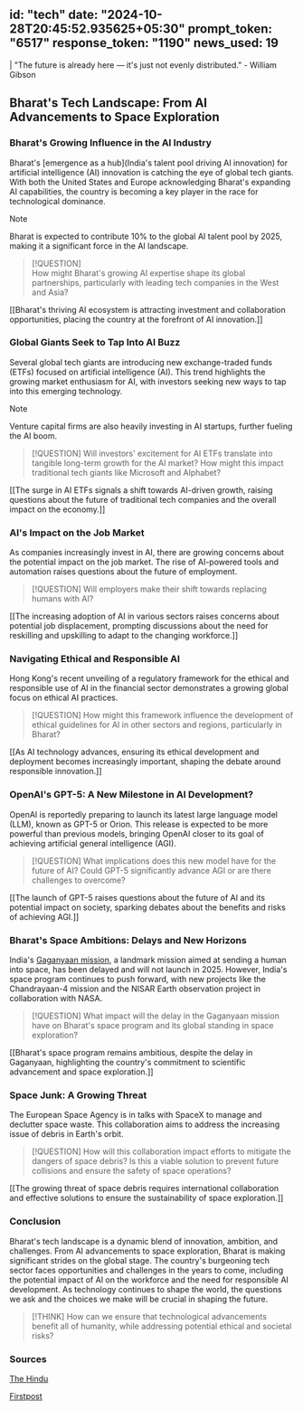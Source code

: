 
id: "tech"
date: "2024-10-28T20:45:52.935625+05:30"
prompt_token: "6517"
response_token: "1190"
news_used: 19
------
| "The future is already here — it's just not evenly distributed." - William Gibson

## Bharat's Tech Landscape: From AI Advancements to Space Exploration

### Bharat's Growing Influence in the AI Industry

Bharat's [emergence as a hub](India's talent pool driving AI innovation) for artificial intelligence (AI) innovation is catching the eye of global tech giants. With both the United States and Europe acknowledging Bharat's expanding AI capabilities, the country is becoming a key player in the race for technological dominance. 

> [!NOTE]  
> Bharat is expected to contribute 10% to the global AI talent pool by 2025, making it a significant force in the AI landscape. 

> [!QUESTION]  
> How might Bharat's growing AI expertise shape its global partnerships, particularly with leading tech companies in the West and Asia?

[[Bharat's thriving AI ecosystem is attracting investment and collaboration opportunities, placing the country at the forefront of AI innovation.]]


###  Global Giants Seek to Tap Into AI Buzz

Several global tech giants are introducing new exchange-traded funds (ETFs) focused on artificial intelligence (AI). This trend highlights the growing market enthusiasm for AI, with investors seeking new ways to tap into this emerging technology. 

> [!NOTE] 
> Venture capital firms are also heavily investing in AI startups, further fueling the AI boom.

> [!QUESTION]
> Will investors' excitement for AI ETFs translate into tangible long-term growth for the AI market? How might this impact traditional tech giants like Microsoft and Alphabet?

[[The surge in AI ETFs signals a shift towards AI-driven growth, raising questions about the future of traditional tech companies and the overall impact on the economy.]]

###  AI's Impact on the Job Market

As companies increasingly invest in AI, there are growing concerns about the potential impact on the job market. The rise of AI-powered tools and automation raises questions about the future of employment. 

> [!QUESTION]
> Will employers make their shift towards replacing humans with AI?

[[The increasing adoption of AI in various sectors raises concerns about potential job displacement, prompting discussions about the need for reskilling and upskilling to adapt to the changing workforce.]]

###  Navigating Ethical and Responsible AI

Hong Kong's recent unveiling of a regulatory framework for the ethical and responsible use of AI in the financial sector demonstrates a growing global focus on ethical AI practices. 

> [!QUESTION] 
> How might this framework influence the development of ethical guidelines for AI in other sectors and regions, particularly in Bharat? 

[[As AI technology advances, ensuring its ethical development and deployment becomes increasingly important, shaping the debate around responsible innovation.]]

###  OpenAI's GPT-5: A New Milestone in AI Development?

OpenAI is reportedly preparing to launch its latest large language model (LLM), known as GPT-5 or Orion.  This release is expected to be more powerful than previous models, bringing OpenAI closer to its goal of achieving artificial general intelligence (AGI).

> [!QUESTION]
>  What implications does this new model have for the future of AI? Could GPT-5 significantly advance AGI or are there challenges to overcome?

[[The launch of GPT-5 raises questions about the future of AI and its potential impact on society, sparking debates about the benefits and risks of achieving AGI.]]

###  Bharat's Space Ambitions: Delays and New Horizons

India's [Gaganyaan mission](https://www.firstpost.com/tech/indias-gaganyaan-mission-delayed-wont-be-launched-in-2025-announces-isro-13829776.html), a landmark mission aimed at sending a human into space, has been delayed and will not launch in 2025.  However, India's space program continues to push forward, with new projects like the Chandrayaan-4 mission and the NISAR Earth observation project in collaboration with NASA.  

> [!QUESTION] 
>  What impact will the delay in the Gaganyaan mission have on Bharat's space program and its global standing in space exploration?

[[Bharat's space program remains ambitious, despite the delay in Gaganyaan, highlighting the country's commitment to scientific advancement and space exploration.]]

###  Space Junk: A Growing Threat

The European Space Agency is in talks with SpaceX to manage and declutter space waste. This collaboration aims to address the increasing issue of debris in Earth's orbit. 

> [!QUESTION]
> How will this collaboration impact efforts to mitigate the dangers of space debris? Is this a viable solution to prevent future collisions and ensure the safety of space operations? 

[[The growing threat of space debris requires international collaboration and effective solutions to ensure the sustainability of space exploration.]]

### Conclusion

Bharat's tech landscape is a dynamic blend of innovation, ambition, and challenges. From AI advancements to space exploration, Bharat is making significant strides on the global stage. The country's burgeoning tech sector faces opportunities and challenges in the years to come, including the potential impact of AI on the workforce and the need for responsible AI development. As technology continues to shape the world, the questions we ask and the choices we make will be crucial in shaping the future. 

> [!THINK] 
> How can we ensure that technological advancements benefit all of humanity, while addressing potential ethical and societal risks?

### Sources

[The Hindu](https://www.thehindu.com/)

[Firstpost](https://www.firstpost.com/)

